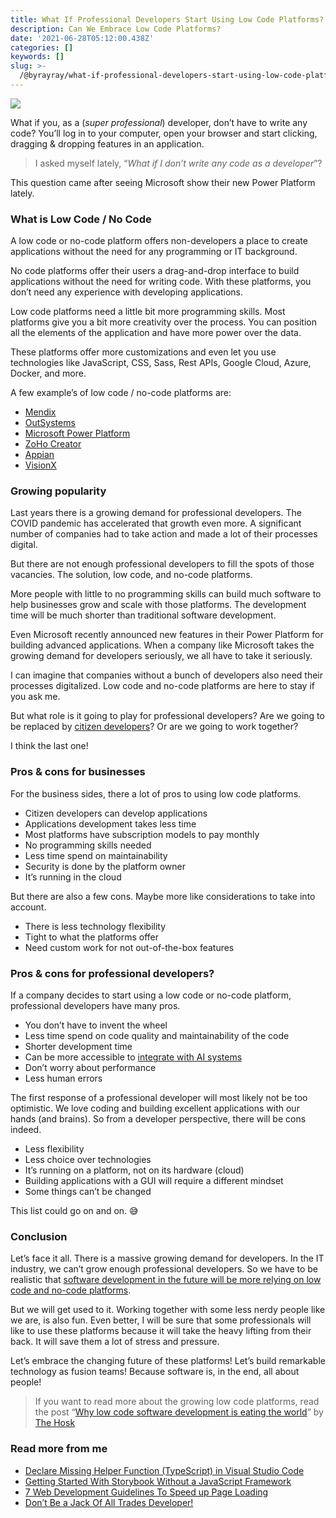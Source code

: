 ```yaml
---
title: What If Professional Developers Start Using Low Code Platforms?
description: Can We Embrace Low Code Platforms?
date: '2021-06-28T05:12:00.438Z'
categories: []
keywords: []
slug: >-
  /@byrayray/what-if-professional-developers-start-using-low-code-platforms-ebbd00c70a03
---
```


![](/Users/devbyrayray/Downloads/medium-export-a7b31d8cfbafc479a349e86525a0598d57555fb548cdfad5aa20f48d7b4db09d/posts/md_1664876347726/img/0__UAPoQdukx1ttty3j.jpg)

What if you, as a (_super professional_) developer, don’t have to write any code? You’ll log in to your computer, open your browser and start clicking, dragging & dropping features in an application.

> I asked myself lately, “_What if I don’t write any code as a developer_”?

This question came after seeing Microsoft show their new Power Platform lately.

### What is Low Code / No Code

A low code or no-code platform offers non-developers a place to create applications without the need for any programming or IT background.

No code platforms offer their users a drag-and-drop interface to build applications without the need for writing code. With these platforms, you don’t need any experience with developing applications.

Low code platforms need a little bit more programming skills. Most platforms give you a bit more creativity over the process. You can position all the elements of the application and have more power over the data.

These platforms offer more customizations and even let you use technologies like JavaScript, CSS, Sass, Rest APIs, Google Cloud, Azure, Docker, and more.

A few example’s of low code / no-code platforms are:

*   [Mendix](https://www.mendix.com/low-code-guide/)
*   [OutSystems](https://www.outsystems.com/)
*   [Microsoft Power Platform](https://www.notion.so/power-platform-f9377010c9884c5babc9a8ce6889a72d)
*   [ZoHo Creator](https://www.zoho.com/creator)
*   [Appian](https://appian.com/platform/overview.html)
*   [VisionX](https://visionx.sibvisions.com/)

### Growing popularity

Last years there is a growing demand for professional developers. The COVID pandemic has accelerated that growth even more. A significant number of companies had to take action and made a lot of their processes digital.

But there are not enough professional developers to fill the spots of those vacancies. The solution, low code, and no-code platforms.

More people with little to no programming skills can build much software to help businesses grow and scale with those platforms. The development time will be much shorter than traditional software development.

Even Microsoft recently announced new features in their Power Platform for building advanced applications. When a company like Microsoft takes the growing demand for developers seriously, we all have to take it seriously.

I can imagine that companies without a bunch of developers also need their processes digitalized. Low code and no-code platforms are here to stay if you ask me.

But what role is it going to play for professional developers? Are we going to be replaced by [citizen developers](https://www.mendix.com/citizen-developers/)? Or are we going to work together?

I think the last one!

### Pros & cons for businesses

For the business sides, there a lot of pros to using low code platforms.

*   Citizen developers can develop applications
*   Applications development takes less time
*   Most platforms have subscription models to pay monthly
*   No programming skills needed
*   Less time spend on maintainability
*   Security is done by the platform owner
*   It’s running in the cloud

But there are also a few cons. Maybe more like considerations to take into account.

*   There is less technology flexibility
*   Tight to what the platforms offer
*   Need custom work for not out-of-the-box features

### Pros & cons for professional developers?

If a company decides to start using a low code or no-code platform, professional developers have many pros.

*   You don’t have to invent the wheel
*   Less time spend on code quality and maintainability of the code
*   Shorter development time
*   Can be more accessible to [integrate with AI systems](https://towardsdatascience.com/no-code-low-code-ai-new-business-models-and-future-of-data-scientists-a536beb8d9e3)
*   Don’t worry about performance
*   Less human errors

The first response of a professional developer will most likely not be too optimistic. We love coding and building excellent applications with our hands (and brains). So from a developer perspective, there will be cons indeed.

*   Less flexibility
*   Less choice over technologies
*   It’s running on a platform, not on its hardware (cloud)
*   Building applications with a GUI will require a different mindset
*   Some things can’t be changed

This list could go on and on. 😅

### Conclusion

Let’s face it all. There is a massive growing demand for developers. In the IT industry, we can’t grow enough professional developers. So we have to be realistic that [software development in the future will be more relying on low code and no-code platforms](https://blogs.microsoft.com/blog/2021/01/14/software-development-in-2021-and-beyond/).

But we will get used to it. Working together with some less nerdy people like we are, is also fun. Even better, I will be sure that some professionals will like to use these platforms because it will take the heavy lifting from their back. It will save them a lot of stress and pressure.

Let’s embrace the changing future of these platforms! Let’s build remarkable technology as fusion teams! Because software is, in the end, all about people!

> If you want to read more about the growing low code platforms, read the post “[Why low code software development is eating the world](https://blog.devgenius.io/why-low-code-software-development-is-eating-the-world-ca5d9644a821)” by [The Hosk](https://medium.com/u/ee3b677f620b)

### Read more from me

*   [Declare Missing Helper Function (TypeScript) in Visual Studio Code](/dev-together/declare-missing-helper-function-typescript-in-visual-studio-code-c058ea72de8d)
*   [Getting Started With Storybook Without a JavaScript Framework](https://betterprogramming.pub/getting-started-with-storybook-without-a-javascript-framework-c2968d3f3d9f)
*   [7 Web Development Guidelines To Speed up Page Loading](https://betterprogramming.pub/7-web-development-guidelines-to-speed-up-page-loading-e8f0e13a53b)
*   [Don’t Be a Jack Of All Trades Developer!](https://medium.com/dev-together/dont-be-a-jack-of-all-trades-developer-9e6104633167)